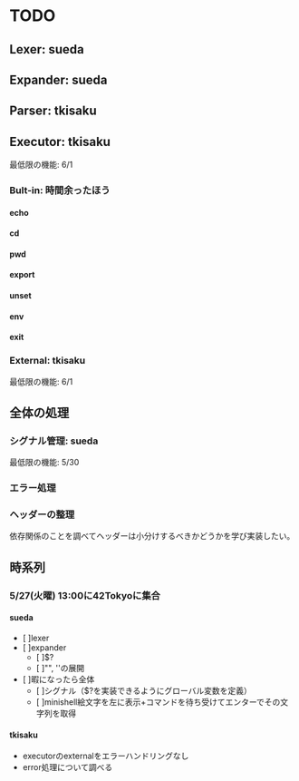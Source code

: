 # TODO

## Lexer: sueda

## Expander: sueda

## Parser: tkisaku

## Executor: tkisaku

最低限の機能: 6/1

### Bult-in: 時間余ったほう

#### echo

#### cd

#### pwd

#### export

#### unset

#### env

#### exit

### External: tkisaku

最低限の機能: 6/1

## 全体の処理

### シグナル管理: sueda

最低限の機能: 5/30

### エラー処理

### ヘッダーの整理

依存関係のことを調べてヘッダーは小分けするべきかどうかを学び実装したい。

## 時系列

### 5/27(火曜) 13:00に42Tokyoに集合

#### sueda

- [ ]lexer
- [ ]expander
  - [ ]$?
  - [ ]"", ''の展開
- [ ]暇になったら全体
  - [ ]シグナル（$?を実装できるようにグローバル変数を定義）
  - [ ]minishell絵文字を左に表示+コマンドを待ち受けてエンターでその文字列を取得

#### tkisaku

- executorのexternalをエラーハンドリングなし
- error処理について調べる
